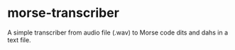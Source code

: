 # morse-transcriber
A simple transcriber from audio file (.wav) to Morse code dits and dahs in a text file.
